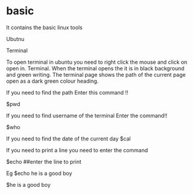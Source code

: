 # basic
It contains the basic linux tools 


Ubutnu

Terminal

To open terminal in ubuntu you need to right click the mouse and click on open in. Terminal.
When the terminal opens the it is in black background and green writing.
The terminal page shows the path of the current page open as a dark green colour heading.



If you need to find the path 
Enter this command !!


$pwd



 If you need to find username of the terminal
Enter the command!!

$who





If you need to find the date of the current day
$cal





If you need to print a line you need to enter the command

$echo  ##enter the line to print


Eg 
$echo he is a good boy

$he is a good boy
